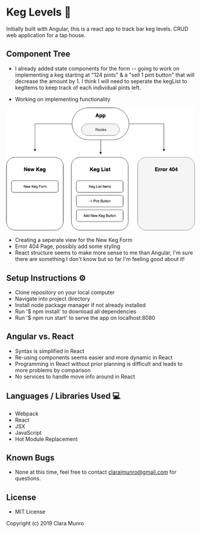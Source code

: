 # Keg Levels  :beers:

Initially built with Angular, this is a react app to track bar keg levels. CRUD web application for a tap house.

## Component Tree

* I already added state components for the form -- going to work on implementing a keg starting at "124 pints" & a "sell 1 pint button" that will decrease the amount by 1. I think I will need to seperate the kegList to kegItems to keep track of each individual pints left.

* Working on implementing functionality

![Component-Tree](/images/Keg-Levels.png)

* Creating a seperate view for the New Keg Form
* Error 404 Page, possibly add some styling
* React structure seems to make more sense to me than Angular, I'm sure there are something I don't know but so far I'm feeling good about it!

## Setup Instructions :gear:

* Clone repository on your local computer
* Navigate into project directory
* Install node package manager if not already installed
* Run '$ npm install' to download all dependencies
* Run '$ npm run start' to serve the app on localhost:8080

## Angular vs. React

* Syntax is simplified in React
* Re-using components seems easier and more dynamic in React
* Programming in React without prior planning is difficult and leads to more problems by comparison
* No services to handle move info around in React

## Languages / Libraries Used   :computer:
* Webpack
* React
* JSX
* JavaScript
* Hot Module Replacement

## Known Bugs
* None at this time, feel free to contact clarajmunro@gmail.com for questions.

## License
* MIT License

Copyright (c) 2019 Clara Munro
